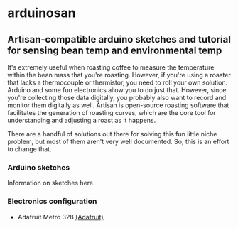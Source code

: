 # arduinosan
## Artisan-compatible arduino sketches and tutorial for sensing bean temp and environmental temp

It's extremely useful when roasting coffee to measure the temperature within the bean mass that you're roasting. However, if you're using a roaster that lacks a thermocouple or thermistor, you need to roll your own solution. Arduino and some fun electronics allow you to do just that. However, since you're collecting those data digitally, you probably also want to record and monitor them digitally as well. Artisan is open-source roasting software that facilitates the generation of roasting curves, which are the core tool for understanding and adjusting a roast as it happens.

There are a handful of solutions out there for solving this fun little niche problem, but most of them aren't very well documented. So, this is an effort to change that.

### Arduino sketches

Information on sketches here.

### Electronics configuration

- Adafruit Metro 328 [(Adafruit)](https://www.adafruit.com/product/2488)
